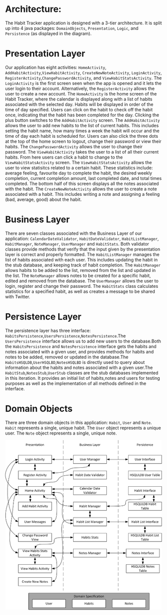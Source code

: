 # Architecture:
The Habit Tracker application is designed with a 3-tier architecture. It is split up into 4 java packages: `DomainObjects`, `Presentation`, `Logic`, and `Persistence` (as displayed in the diagram).
# Presentation Layer
Our application has eight activities: `HomeActivity`, `AddHabitActivity`,`ViewHabitActivity`, `CreateNewNoteActivity`, `LoginActivity`, `RegisterActivity`,`ChangePasswordActivity`, and `ViewHabitStatsActivity`. The `LoginActivity` is the first screen seen when the app is opened and it lets the user login to their account. Alternatively, the `RegisterActivity` allows the user to create a new account. The `HomeActivity` is the home screen of the Habit Tracker, where the calendar is displayed along with a list of habits associated with the selected day. Habits will be displayed in order of the time of day specified. Users can click on the habit to check off the habit once, indicating that the habit has been completed for the day. Clicking the plus button switches to the `AddHabitActivity` screen. The `AddHabitActivity` allows the user to add new habits to the list of current habits. This includes setting the habit name, how many times a week the habit will occur and the time of day each habit is scheduled for. Users can also click the three dots at the top of the home screen to logout, change their password or view their habits. The `ChangePasswordActivity` allows the user to change their password. The `ViewHabitActivity` takes the user to a list of all their current habits. From here users can click a habit to change to the `ViewHabitStatsActivity` screen. The `ViewHabitStatsActivity` allows the user to view statisitcs related to a certain habit. These statistics include: average feeling, favourite day to complete the habit, the desired weekly completion, current completion amount, last completed date, and total times completed. The bottom half of this screen displays all the notes associated with the habit.  The `CreateNewNoteActivity` allows the user to create a note associated with a habit. This includes writing a note and assigning a feeling (bad, average, good) about the habit.   
# Business Layer
There are seven classes associated with the Business Layer of our application: `CalendarDateValidator`, `HabitDateValidator`, `HabitListManager`, `HabitManager`, `NoteManager`, `UserManager` and `HabitStats`. Both validator classes provide methods that verify that the input given by the presentation layer is correct and properly formatted. The `HabitListManager` manages the list of habits associated with each user. This includes updating the habit in the stub database, and keeping track of habit completion. The `HabitManager` allows habits to be added to the list, removed from the list and updated in the list. The `NoteManager` allows notes to be created for a specific habit, edited and removed from the database. The `UserManager` allows the user to login, register and change their password. The `HabitStats` class calculates statistics for a specified habit, as well as creates a message to be shared with Twitter. 
# Persistence Layer
The persistence layer has three interface: `HabitsPersistence`,`UsersPersistence`,`NotesPersistence`.The `UsersPersistence` interface allows us to add new users to the database.Both the `HabitsPersistence` and `NotesPersistence` interface gets the habits and notes associated with a given user, and provides methods for habits and notes to be added, removed or updated in the database.The `HabitsHSQLDB`,`UserHSQLBD`,`NotesHSQLBD` is directly used to query about information about the habits and notes associated with a given user.The `HabitStub`,`NotesStub`,`UserStub` classes are the stub databases implemented in this iteration. It provides an initial list of habits,notes and users for testing purposes as well as the implementation of all methods defined in the interface.
# Domain Objects
There are three domain objects in this application: `Habit`, `User` and `Note`. `Habit` represents a single, unique habit. The `User` object represents a unique user. The `Note` object represents a single, unique note.


![diagram](Iteration3_SoftwareDiagramV2.jpg)